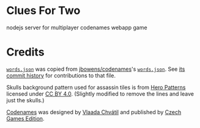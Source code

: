 # Clues For Two
nodejs server for multiplayer codenames webapp game

# Credits

[`words.json`](server/words.json) was copied from [jbowens/codenames](https://github.com/jbowens/codenames)'s [`words.json`](https://github.com/jbowens/codenames/blob/master/frontend/words.json). See [its commit history](https://github.com/jbowens/codenames/commits/master/frontend/words.json) for contributions to that file.

Skulls background pattern used for assassin tiles is from [Hero Patterns](http://www.heropatterns.com/) licensed under [CC BY 4.0](https://creativecommons.org/licenses/by/4.0/). (Slightly modified to remove the lines and leave just the skulls.)

[Codenames](https://czechgames.com/en/codenames/) was designed by [Vlaada Chvátil](https://en.wikipedia.org/wiki/Vlaada_Chv%C3%A1til) and published by [Czech Games Edition](https://czechgames.com/).
